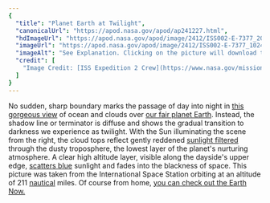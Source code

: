 ```yaml
---
{
  "title": "Planet Earth at Twilight",
  "canonicalUrl": "https://apod.nasa.gov/apod/ap241227.html",
  "hdImageUrl": "https://apod.nasa.gov/apod/image/2412/ISS002-E-7377_2048c.jpg",
  "imageUrl": "https://apod.nasa.gov/apod/image/2412/ISS002-E-7377_1024c.jpg",
  "imageAlt": "See Explanation. Clicking on the picture will download the highest resolution version available.",
  "credit": [
    "Image Credit: [ISS Expedition 2 Crew](https://www.nasa.gov/mission_pages/station/expeditions/expedition02/index.html), [Gateway to Astronaut Photography of Earth](https://eol.jsc.nasa.gov/), [NASA](https://www.nasa.gov/)"
  ]
}
---
```


No sudden, sharp boundary marks the passage of day into night in [this gorgeous view](http://eol.jsc.nasa.gov/scripts/sseop/photo.pl?mission=ISS002&roll=E&frame=7377) of ocean and clouds over [our fair planet Earth](https://earthobservatory.nasa.gov/features/NationalParks). Instead, the shadow line or terminator is diffuse and shows the gradual transition to darkness we experience as twilight. With the Sun illuminating the scene from the right, the cloud tops reflect gently reddened [sunlight filtered](http://www.webexhibits.org/causesofcolor/14B.html) through the dusty troposphere, the lowest layer of the planet's nurturing atmosphere. A clear high altitude layer, visible along the dayside's upper edge, [scatters blue](http://webexhibits.org/causesofcolor/14.html) sunlight and fades into the blackness of space. This picture was taken from the International Space Station orbiting at an altitude of 211 [nautical](https://science.howstuffworks.com/innovation/science-questions/question79.htm) miles. Of course from home, [you can check out the Earth Now.](https://climate.nasa.gov/earth-now/)
